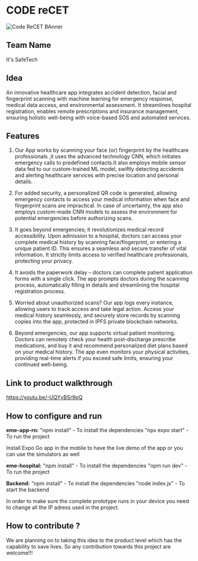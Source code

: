 

# CODE reCET

![Code ReCET BAnner](https://github.com/CODE-reCET/CodeRECET24/assets/154266304/08736571-0016-4aef-840d-94054de99db7)

## Team Name
It's SafeTech 

## Idea
An innovative healthcare app integrates accident detection, facial and fingerprint scanning with machine learning for emergency response, medical data access, and environmental assessment. It streamlines hospital registration, enables remote prescriptions and insurance management, ensuring holistic well-being with voice-based SOS and automated services. 

## Features 
1. Our App works by scanning your face (or) fingerprint by the healthcare professionals ,it uses the advanced technology CNN, which initiates emergency calls to predefined contacts.It also employs mobile sensor data fed to our custom-trained ML model, swiftly detecting accidents and alerting healthcare services with precise location and personal details.

2. For added security, a personalized QR code is generated, allowing emergency contacts to access your medical information when face and fingerprint scans are impractical. In case of uncertainty, the app also employs custom-made CNN models to assess the environment for potential emergencies before authorizing scans.

3. It goes beyond emergencies; it revolutionizes medical record accessibility. Upon admission to a hospital, doctors can access your complete medical history by scanning face/fingerprint, or entering a unique patient ID. This ensures a seamless and secure transfer of vital information. It strictly limits access to verified healthcare professionals, protecting your privacy.

4. It avoids the paperwork delay – doctors can complete patient application forms with a single click. The app prompts doctors during the scanning process, automatically filling in details and streamlining the hospital registration process.

5. Worried about unauthorized scans? Our app logs every instance, allowing users to track access and take legal action. Access your medical history seamlessly, and securely store records by scanning copies into the app, protected in IPFS private blockchain networks.

6. Beyond emergencies, our app supports virtual patient monitoring. Doctors can remotely check your health post-discharge prescribe medications, and buy it and recommend personalized diet plans based on your medical history. The app even monitors your physical activities, providing real-time alerts if you exceed safe limits, ensuring your continued well-being.

## Link to product walkthrough
https://youtu.be/-UQYvBSr9pQ

## How to configure and run
**eme-app-rn:**
"npm install" - To install the dependencies
"npx expo start" - To run the project

Install Expo Go app in the mobile to have the live demo of the app or you can use the simulators as well

**eme-hospital:**
"npm install" - To install the dependencies
"npm run dev" - To run the project

**Backend:**
"npm install" - To install the dependencies
"node index.js" - To start the backend

In order to make sure the complete prototype runs in your device you need to change all the IP adress used in the project.

## How to contribute ? 
We are planning on to taking this idea to the product level which has the capability to save lives. So any contribution towards this project are welcome!!! 
